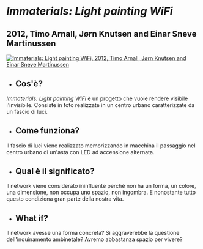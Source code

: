 # *Immaterials: Light painting WiFi*
## 2012, Timo Arnall, Jørn Knutsen and Einar Sneve Martinussen

[![Immaterials: Light painting WiFi, 2012, Timo Arnall, Jørn Knutsen and Einar Sneve Martinussen](http://farm6.static.flickr.com/5174/5481685046_200e866b3b_z.jpg "Immaterials: Light painting WiFi, 2012, Timo Arnall, Jørn Knutsen and Einar Sneve Martinussen")](http://yourban.no/2011/02/22/immaterials-light-painting-wifi/)

- ## Cos'è?
*Immaterials: Light painting WiFi* è un progetto che vuole rendere visibile l'invisibile. Consiste in foto realizzate in un centro urbano caratterizzate da un fascio di luci.

- ## Come funziona?
Il fascio di luci viene realizzato memorizzando in macchina il passaggio nel centro urbano di un'asta con LED ad accensione alternata. 

- ## Qual è il significato?
Il network viene considerato ininfluente perchè non ha un forma, un colore, una dimensione, non occupa uno spazio, non ingombra. E nonostante tutto questo condiziona gran parte della nostra vita.

- ## What if?
Il network avesse una forma concreta? Si aggraverebbe la questione dell'inquinamento ambinetale? Avremo abbastanza spazio per vivere?

